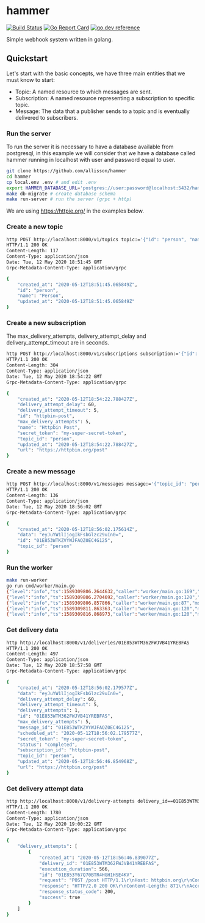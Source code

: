 # hammer
[![Build Status](https://github.com/allisson/hammer/workflows/tests/badge.svg)](https://github.com/allisson/hammer/actions)
[![Go Report Card](https://goreportcard.com/badge/github.com/allisson/hammer)](https://goreportcard.com/report/github.com/allisson/hammer)
[![go.dev reference](https://img.shields.io/badge/go.dev-reference-007d9c?logo=go&logoColor=white&style=flat-square)](https://pkg.go.dev/github.com/allisson/hammer)

Simple webhook system written in golang.

## Quickstart

Let's start with the basic concepts, we have three main entities that we must know to start:

- Topic: A named resource to which messages are sent.
- Subscription: A named resource representing a subscription to specific topic.
- Message: The data that a publisher sends to a topic and is eventually delivered to subscribers.

### Run the server

To run the server it is necessary to have a database available from postgresql, in this example we will consider that we have a database called hammer running in localhost with user and password equal to user.

```bash
git clone https://github.com/allisson/hammer
cd hammer
cp local.env .env # and edit .env
export HAMMER_DATABASE_URL='postgres://user:password@localhost:5432/hammer?sslmode=disable'
make db-migrate # create database schema
make run-server # run the server (grpc + http)
```

We are using https://httpie.org/ in the examples below.

### Create a new topic

```bash
http POST http://localhost:8000/v1/topics topic:='{"id": "person", "name": "Person"}'
HTTP/1.1 200 OK
Content-Length: 117
Content-Type: application/json
Date: Tue, 12 May 2020 18:51:45 GMT
Grpc-Metadata-Content-Type: application/grpc

{
    "created_at": "2020-05-12T18:51:45.065849Z",
    "id": "person",
    "name": "Person",
    "updated_at": "2020-05-12T18:51:45.065849Z"
}
```

### Create a new subscription

The max_delivery_attempts, delivery_attempt_delay and delivery_attempt_timeout are in seconds.

```bash
http POST http://localhost:8000/v1/subscriptions subscription:='{"id": "httpbin-post", "topic_id": "person", "name": "Httpbin Post", "url": "https://httpbin.org/post", "secret_token": "my-super-secret-token", "max_delivery_attempts": 5, "delivery_attempt_delay": 60, "delivery_attempt_timeout": 5}'
HTTP/1.1 200 OK
Content-Length: 304
Content-Type: application/json
Date: Tue, 12 May 2020 18:54:22 GMT
Grpc-Metadata-Content-Type: application/grpc

{
    "created_at": "2020-05-12T18:54:22.788427Z",
    "delivery_attempt_delay": 60,
    "delivery_attempt_timeout": 5,
    "id": "httpbin-post",
    "max_delivery_attempts": 5,
    "name": "Httpbin Post",
    "secret_token": "my-super-secret-token",
    "topic_id": "person",
    "updated_at": "2020-05-12T18:54:22.788427Z",
    "url": "https://httpbin.org/post"
}
```

### Create a new message

```bash
http POST http://localhost:8000/v1/messages message:='{"topic_id": "person", "data": "{\"name\": \"Allisson\"}"}'
HTTP/1.1 200 OK
Content-Length: 136
Content-Type: application/json
Date: Tue, 12 May 2020 18:56:02 GMT
Grpc-Metadata-Content-Type: application/grpc

{
    "created_at": "2020-05-12T18:56:02.175614Z",
    "data": "eyJuYW1lIjogIkFsbGlzc29uIn0=",
    "id": "01E853WTKZVYWJFAQZ0EC4G125",
    "topic_id": "person"
}
```

###  Run the worker

```bash
make run-worker
go run cmd/worker/main.go
{"level":"info","ts":1589309806.2644632,"caller":"worker/main.go:169","msg":"worker-started"}
{"level":"info","ts":1589309806.2704692,"caller":"worker/main.go:120","msg":"fetch_deliveries","count":1}
{"level":"info","ts":1589309806.857866,"caller":"worker/main.go:87","msg":"delivery-attempt-made","id":"01E853WTM362FWJVB41YREBFAS","status":"completed","attempts":1,"max_delivery_attempts":5}
{"level":"info","ts":1589309811.863363,"caller":"worker/main.go:120","msg":"fetch_deliveries","count":0}
{"level":"info","ts":1589309816.868973,"caller":"worker/main.go:120","msg":"fetch_deliveries","count":0}
```

### Get delivery data

```bash
http http://localhost:8000/v1/deliveries/01E853WTM362FWJVB41YREBFAS
HTTP/1.1 200 OK
Content-Length: 497
Content-Type: application/json
Date: Tue, 12 May 2020 18:57:58 GMT
Grpc-Metadata-Content-Type: application/grpc

{
    "created_at": "2020-05-12T18:56:02.179577Z",
    "data": "eyJuYW1lIjogIkFsbGlzc29uIn0=",
    "delivery_attempt_delay": 60,
    "delivery_attempt_timeout": 5,
    "delivery_attempts": 1,
    "id": "01E853WTM362FWJVB41YREBFAS",
    "max_delivery_attempts": 5,
    "message_id": "01E853WTKZVYWJFAQZ0EC4G125",
    "scheduled_at": "2020-05-12T18:56:02.179577Z",
    "secret_token": "my-super-secret-token",
    "status": "completed",
    "subscription_id": "httpbin-post",
    "topic_id": "person",
    "updated_at": "2020-05-12T18:56:46.854968Z",
    "url": "https://httpbin.org/post"
}
```

### Get delivery attempt data

```bash
http http://localhost:8000/v1/delivery-attempts delivery_id==01E853WTM362FWJVB41YREBFAS
HTTP/1.1 200 OK
Content-Length: 1780
Content-Type: application/json
Date: Tue, 12 May 2020 19:00:22 GMT
Grpc-Metadata-Content-Type: application/grpc

{
    "delivery_attempts": [
        {
            "created_at": "2020-05-12T18:56:46.839077Z",
            "delivery_id": "01E853WTM362FWJVB41YREBFAS",
            "execution_duration": 566,
            "id": "01E853Y67Q70BTR4HGH1HSE4KV",
            "request": "POST /post HTTP/1.1\r\nHost: httpbin.org\r\nContent-Type: application/json\r\n\r\n{\"topic_id\":\"person\",\"subscription_id\":\"httpbin-post\",\"message_id\":\"01E853WTKZVYWJFAQZ0EC4G125\",\"secret_token\":\"\",\"data\":\"eyJuYW1lIjogIkFsbGlzc29uIn0=\",\"created_at\":\"2020-05-12T15:56:02.179577-03:00\"}",
            "response": "HTTP/2.0 200 OK\r\nContent-Length: 871\r\nAccess-Control-Allow-Credentials: true\r\nAccess-Control-Allow-Origin: *\r\nContent-Type: application/json\r\nDate: Tue, 12 May 2020 18:56:46 GMT\r\nServer: gunicorn/19.9.0\r\n\r\n{\n  \"args\": {}, \n  \"data\": \"{\\\"topic_id\\\":\\\"person\\\",\\\"subscription_id\\\":\\\"httpbin-post\\\",\\\"message_id\\\":\\\"01E853WTKZVYWJFAQZ0EC4G125\\\",\\\"secret_token\\\":\\\"\\\",\\\"data\\\":\\\"eyJuYW1lIjogIkFsbGlzc29uIn0=\\\",\\\"created_at\\\":\\\"2020-05-12T15:56:02.179577-03:00\\\"}\", \n  \"files\": {}, \n  \"form\": {}, \n  \"headers\": {\n    \"Accept-Encoding\": \"gzip\", \n    \"Content-Length\": \"200\", \n    \"Content-Type\": \"application/json\", \n    \"Host\": \"httpbin.org\", \n    \"User-Agent\": \"Go-http-client/2.0\", \n    \"X-Amzn-Trace-Id\": \"Root=1-5ebaf16e-ff0f55144a49777818244d5c\"\n  }, \n  \"json\": {\n    \"created_at\": \"2020-05-12T15:56:02.179577-03:00\", \n    \"data\": \"eyJuYW1lIjogIkFsbGlzc29uIn0=\", \n    \"message_id\": \"01E853WTKZVYWJFAQZ0EC4G125\", \n    \"secret_token\": \"\", \n    \"subscription_id\": \"httpbin-post\", \n    \"topic_id\": \"person\"\n  }, \n  \"origin\": \"177.37.153.46\", \n  \"url\": \"https://httpbin.org/post\"\n}\n",
            "response_status_code": 200,
            "success": true
        }
    ]
}
```
